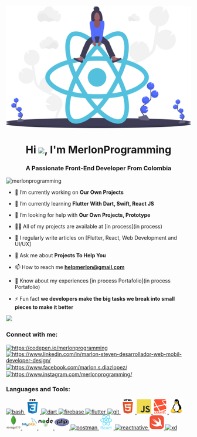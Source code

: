 [![GitHub-Banner](react.svg)](https://github.com/MerlonProgramming/MerlonProgramming/blob/main/)

<h1 align="center">Hi <img src="https://media.giphy.com/media/hvRJCLFzcasrR4ia7z/giphy.gif" width="25px">, I'm MerlonProgramming</h1>
<h3 align="center">A Passionate Front-End Developer From Colombia</h3>

<p align="left"> <img src="https://komarev.com/ghpvc/?username=merlonprogramming&label=Profile%20views&color=0e75b6&style=flat" alt="merlonprogramming" /> </p>

- 🔭 I’m currently working on **Our Own Projects**

- 🌱 I’m currently learning **Flutter With Dart, Swift, React JS**

- 🤝 I’m looking for help with **Our Own Projects, Prototype**

- 👨‍💻 All of my projects are available at [in process](in process)

- 📝 I regularly write articles on [Flutter, React, Web Development and UI/UX]

- 💬 Ask me about **Projects To Help You**

- 📫 How to reach me **helpmerlon@gmail.com**

- 📄 Know about my experiences [in process Portafolio](in process Portafolio)

- ⚡ Fun fact **we developers make the big tasks we break into small pieces to make it better**

<img height="180em" src="https://github-readme-stats.vercel.app/api?username=MerlonProgramming&show_icons=true&hide_border=true&&count_private=true&include_all_commits=true" />

<h3 align="left">Connect with me:</h3>
<p align="left">
<a href="https://codepen.io/https://codepen.io/merlonprogramming" target="blank"><img align="center" src="https://cdn.jsdelivr.net/npm/simple-icons@3.0.1/icons/codepen.svg" alt="https://codepen.io/merlonprogramming" height="30" width="40" /></a>
<a href="https://linkedin.com/in/https://www.linkedin.com/in/marlon-steven-desarrollador-web-mobil-developer-design/" target="blank"><img align="center" src="https://cdn.jsdelivr.net/npm/simple-icons@3.0.1/icons/linkedin.svg" alt="https://www.linkedin.com/in/marlon-steven-desarrollador-web-mobil-developer-design/" height="30" width="40" /></a>
<a href="https://fb.com/https://www.facebook.com/marlon.s.diazlopez/" target="blank"><img align="center" src="https://cdn.jsdelivr.net/npm/simple-icons@3.0.1/icons/facebook.svg" alt="https://www.facebook.com/marlon.s.diazlopez/" height="30" width="40" /></a>
<a href="https://instagram.com/https://www.instagram.com/merlonprogramming/" target="blank"><img align="center" src="https://cdn.jsdelivr.net/npm/simple-icons@3.0.1/icons/instagram.svg" alt="https://www.instagram.com/merlonprogramming/" height="30" width="40" /></a>
</p>

<h3 align="left">Languages and Tools:</h3>

<a href="https://www.gnu.org/software/bash/" target="_blank"> <img src="https://www.vectorlogo.zone/logos/gnu_bash/gnu_bash-icon.svg" alt="bash" width="40" height="40"/> </a>
<a href="https://www.w3schools.com/css/" target="_blank"> <img src="https://raw.githubusercontent.com/devicons/devicon/master/icons/css3/css3-original-wordmark.svg" alt="css3" width="40" height="40"/> </a>
<a href="https://dart.dev" target="_blank"> <img src="https://www.vectorlogo.zone/logos/dartlang/dartlang-icon.svg" alt="dart" width="40" height="40"/> </a>
<a href="https://firebase.google.com/" target="_blank"> <img src="https://www.vectorlogo.zone/logos/firebase/firebase-icon.svg" alt="firebase" width="40" height="40"/> </a>
<a href="https://flutter.dev" target="_blank"> <img src="https://www.vectorlogo.zone/logos/flutterio/flutterio-icon.svg" alt="flutter" width="40" height="40"/> </a>
<a href="https://git-scm.com/" target="_blank"> <img src="https://www.vectorlogo.zone/logos/git-scm/git-scm-icon.svg" alt="git" width="40" height="40"/> </a>
<a href="https://www.w3.org/html/" target="_blank"> <img src="https://raw.githubusercontent.com/devicons/devicon/master/icons/html5/html5-original-wordmark.svg" alt="html5" width="40" height="40"/> </a>
<a href="https://developer.mozilla.org/en-US/docs/Web/JavaScript" target="_blank"> <img src="https://raw.githubusercontent.com/devicons/devicon/master/icons/javascript/javascript-original.svg" alt="javascript" width="40" height="40"/> </a>
<a href="https://laravel.com/" target="_blank"> <img src="https://raw.githubusercontent.com/devicons/devicon/master/icons/laravel/laravel-plain-wordmark.svg" alt="laravel" width="40" height="40"/> </a>
<a href="https://www.linux.org/" target="_blank"> <img src="https://raw.githubusercontent.com/devicons/devicon/master/icons/linux/linux-original.svg" alt="linux" width="40" height="40"/> </a>
<a href="https://www.mongodb.com/" target="_blank"> <img src="https://raw.githubusercontent.com/devicons/devicon/master/icons/mongodb/mongodb-original-wordmark.svg" alt="mongodb" width="40" height="40"/> </a>
<a href="https://www.mysql.com/" target="_blank"> <img src="https://raw.githubusercontent.com/devicons/devicon/master/icons/mysql/mysql-original-wordmark.svg" alt="mysql" width="40" height="40"/> </a>
<a href="https://nodejs.org" target="_blank"> <img src="https://raw.githubusercontent.com/devicons/devicon/master/icons/nodejs/nodejs-original-wordmark.svg" alt="nodejs" width="40" height="40"/> </a>
<a href="https://www.php.net" target="_blank"> <img src="https://raw.githubusercontent.com/devicons/devicon/master/icons/php/php-original.svg" alt="php" width="40" height="40"/> </a>
<a href="https://postman.com" target="_blank"> <img src="https://www.vectorlogo.zone/logos/getpostman/getpostman-icon.svg" alt="postman" width="40" height="40"/> </a>
<a href="https://reactjs.org/" target="_blank"> <img src="https://raw.githubusercontent.com/devicons/devicon/master/icons/react/react-original-wordmark.svg" alt="react" width="40" height="40"/> </a>
<a href="https://reactnative.dev/" target="_blank"> <img src="https://reactnative.dev/img/header_logo.svg" alt="reactnative" width="40" height="40"/> </a>
<a href="https://developer.apple.com/swift/" target="_blank"> <img src="https://raw.githubusercontent.com/devicons/devicon/master/icons/swift/swift-original.svg" alt="swift" width="40" height="40"/> </a>
<a href="https://www.adobe.com/products/xd.html" target="_blank"> <img src="https://cdn.worldvectorlogo.com/logos/adobe-xd.svg" alt="xd" width="40" height="40"/> </a> </p>
